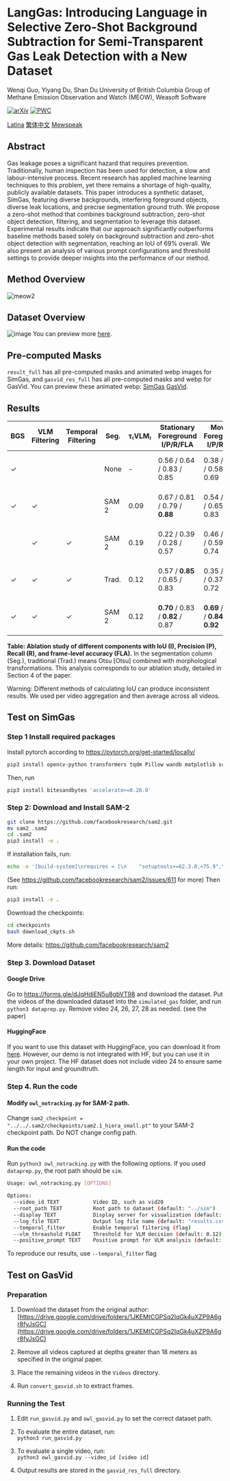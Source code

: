 # LangGas: Introducing Language in Selective Zero-Shot Background Subtraction for Semi-Transparent Gas Leak Detection with a New Dataset
Wenqi Guo, Yiyang Du, Shan Du 
University of British Columbia
Group of Methane Emission Observation and Watch (MEOW), Weasoft Software

[![arXiv](https://img.shields.io/badge/arXiv-2503.02910-b31b1b.svg)](https://arxiv.org/abs/2503.02910)
[![PWC](https://img.shields.io/endpoint.svg?url=https://paperswithcode.com/badge/langgas-introducing-language-in-selective/segmentation-on-simgas)](https://paperswithcode.com/sota/segmentation-on-simgas?p=langgas-introducing-language-in-selective)

[Latina](latin_readme.md)
[繁体中文](traditional_chinrse_readme.md)
[Mewspeak](mewspeak_readme.md)

## Abstract
Gas leakage poses a significant hazard that requires prevention. Traditionally, human inspection has been used for detection, a slow and labour-intensive process. Recent research has applied machine learning techniques to this problem, yet there remains a shortage of high-quality, publicly available datasets. This paper introduces a synthetic dataset, SimGas, featuring diverse backgrounds, interfering foreground objects, diverse leak locations, and precise segmentation ground truth. We propose a zero-shot method that combines background subtraction, zero-shot object detection, filtering, and segmentation to leverage this dataset. Experimental results indicate that our approach significantly outperforms baseline methods based solely on background subtraction and zero-shot object detection with segmentation, reaching an IoU of 69% overall. We also present an analysis of various prompt configurations and threshold settings to provide deeper insights into the performance of our method.  

## Method Overview
![meow2](https://github.com/user-attachments/assets/02debfe3-7da5-47e3-8720-d70cf3aee802)

## Dataset Overview
![image](https://github.com/user-attachments/assets/14901599-cd7b-45ba-924b-846bf46df31d)
You can preview more [here](simgas_preview.md).

## Pre-computed Masks
`result_full` has all pre-computed masks and animated webp images for SimGas, and `gasvid_res_full` has all pre-computed masks and webp for GasVid.
You can preview these animated webp: [SimGas](simgas_preview.md) [GasVid](gasvid_preview.md).

## Results
| BGS        | VLM Filtering | Temporal Filtering | Seg.   | τ₍VLM₎ | Stationary Foreground I/P/R/FLA | Moving Foreground I/P/R/FLA | Overall I/P/R/FLA          |
|------------|----------------|---------------------|--------|--------|-------------------------------|-----------------------------|----------------------------|
| ✓          |                |                     | None   | -      | 0.56 / 0.64 / 0.83 / 0.85     | 0.38 / 0.53 / 0.58 / 0.69   | 0.5 / 0.61 / 0.73 / 0.79   |
| ✓          | ✓              |                     | SAM 2  | 0.09   | 0.67 / 0.81 / 0.79 / **0.88** | 0.54 / 0.79 / 0.65 / 0.83   | 0.62 / 0.80 / 0.74 / 0.86  |
|            | ✓              | ✓                   | SAM 2  | 0.19   | 0.22 / 0.39 / 0.28 / 0.57     | 0.46 / 0.65 / 0.59 / 0.74   | 0.31 / 0.49 / 0.4 / 0.63   |
| ✓          | ✓              | ✓                   | Trad.  | 0.12   | 0.57 / **0.85** / 0.65 / 0.83 | 0.35 / **0.88** / 0.37 / 0.72 | 0.49 / **0.86** / 0.55 / 0.79 |
| ✓          | ✓              | ✓                   | SAM 2  | 0.12   | **0.70** / 0.83 / **0.82** / 0.87 | **0.69** / 0.79 / **0.84** / **0.92** | **0.69** / 0.82 / **0.82** / **0.89** |

**Table: Ablation study of different components with IoU (I), Precision (P), Recall (R), and frame-level accuracy (FLA).** In the segmentation column (Seg.), traditional (Trad.) means Otsu [Otsu] combined with morphological transformations. This analysis corresponds to our ablation study, detailed in Section 4 of the paper.

Warning: Different methods of calculating IoU can produce inconsistent results. We used per video aggregation and then average across all videos. 
## Test on SimGas


### Step 1 Install required packages
Install pytorch according to https://pytorch.org/get-started/locally/

```bash
pip3 install opencv-python transformers tqdm Pillow wandb matplotlib scipy
```
Then, run
```bash
pip3 install bitesandbytes 'accelerate>=0.26.0'
```

### Step 2: Download and Install SAM-2
```bash
git clone https://github.com/facebookresearch/sam2.git
mv sam2 .sam2
cd .sam2
pip3 install -e .
```

If installation fails, run:
```bash
echo -e '[build-system]\nrequires = [\n    "setuptools>=62.3.0,<75.9",\n    "torch>=2.5.1",\n    ]\nbuild-backend = "setuptools.build_meta"' > pyproject.toml
```
(See https://github.com/facebookresearch/sam2/issues/611 for more)
Then run:
```bash
pip3 install -e .
```

Download the checkpoints:
```bash
cd checkpoints
bash download_ckpts.sh
```

More details: https://github.com/facebookresearch/sam2

### Step 3. Download Dataset
#### Google Drive
Go to https://forms.gle/dJqHdiEN5u8gbVT98 and download the dataset.
Put the videos of the downloaded dataset into the `simulated_gas` folder, and run `python3 dataprep.py`.
Remove video 24, 26, 27, 28 as needed. (see the paper)

#### HuggingFace
If you want to use this dataset with HuggingFace, you can download it from [here](). However, our demo is not integrated with HF, but you can use it in your own project. The HF dataset does not include video 24 to ensure same length for input and groundtruth. 

### Step 4. Run the code
#### Modify `owl_notracking.py` for SAM-2 path.

Change `sam2_checkpoint = "../../.sam2/checkpoints/sam2.1_hiera_small.pt"` to your SAM-2 checkpoint path. Do NOT change config path.

#### Run the code
Run `python3 owl_notracking.py` with the following options. If you used `dataprep.py`, the root path should be `sim`. 
```bash
Usage: owl_notracking.py [OPTIONS]

Options:
  --video_id TEXT           Video ID, such as vid20
  --root_path TEXT          Root path to dataset (default: "../sim")
  --display TEXT            Display server for visualization (default: "localhost:10.0")
  --log_file TEXT           Output log file name (default: "results.csv")
  --temporal_filter         Enable temporal filtering (flag)
  --vlm_threashold FLOAT    Threshold for VLM decision (default: 0.12)
  --positive_prompt TEXT    Positive prompt for VLM analysis (default: "white steam")
```
To reproduce our results, use `--temporal_filter` flag

## Test on GasVid

### Preparation  
1. Download the dataset from the original author:  
   [https://drive.google.com/drive/folders/1JKEMtCGPSq2IqGk4uXZP9A6gr8fyJsGC](https://drive.google.com/drive/folders/1JKEMtCGPSq2IqGk4uXZP9A6gr8fyJsGC)

2. Remove all videos captured at depths greater than 18 meters as specified in the original paper.

3. Place the remaining videos in the `Videos` directory.

4. Run `convert_gasvid.sh` to extract frames.

### Running the Test  
1. Edit `run_gasvid.py` and `owl_gasvid.py` to set the correct dataset path.

2. To evaluate the entire dataset, run:  
   `python3 run_gasvid.py`

3. To evaluate a single video, run:  
   `python3 owl_gasvid.py --video_id [video id]`

4. Output results are stored in the `gasvid_res_full` directory.

